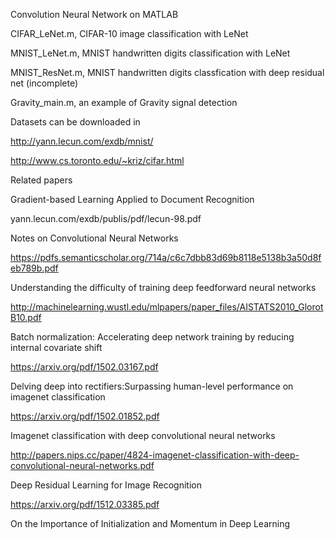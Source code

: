 Convolution Neural Network on MATLAB

CIFAR_LeNet.m, CIFAR-10 image classification with LeNet

MNIST_LeNet.m, MNIST handwritten digits classification with LeNet

MNIST_ResNet.m, MNIST handwritten digits classfication with deep residual net (incomplete)

Gravity_main.m, an example of Gravity signal detection

Datasets can be downloaded in

http://yann.lecun.com/exdb/mnist/

http://www.cs.toronto.edu/~kriz/cifar.html

    
Related papers

Gradient-based Learning Applied to Document Recognition

yann.lecun.com/exdb/publis/pdf/lecun-98.pdf

Notes on Convolutional Neural Networks

https://pdfs.semanticscholar.org/714a/c6c7dbb83d69b8118e5138b3a50d8feb789b.pdf

Understanding the difficulty of training deep feedforward neural networks

http://machinelearning.wustl.edu/mlpapers/paper_files/AISTATS2010_GlorotB10.pdf

Batch normalization: Accelerating deep network training by reducing internal covariate shift

https://arxiv.org/pdf/1502.03167.pdf

Delving deep into rectifiers:Surpassing human-level performance on imagenet classification

https://arxiv.org/pdf/1502.01852.pdf

Imagenet classification with deep convolutional neural networks

http://papers.nips.cc/paper/4824-imagenet-classification-with-deep-convolutional-neural-networks.pdf

Deep Residual Learning for Image Recognition

https://arxiv.org/pdf/1512.03385.pdf

On the Importance of Initialization and Momentum in Deep Learning
